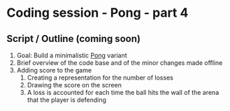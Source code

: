 # Coding session - Pong - part 4

## Script / Outline (__coming soon__)
1. Goal: Build a minimalistic [Pong](https://playpong.net/) variant
2. Brief overview of the code base and of the minor changes made offline
3. Adding score to the game
   1. Creating a representation for the number of losses
   2. Drawing the score on the screen
   3. A loss is accounted for each time the ball hits the wall of the arena that the player is defending
